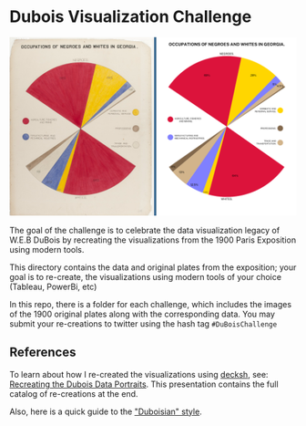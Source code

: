 # Dubois Visualization Challenge

![original+recreation](compare27.png)


The goal of the challenge is to celebrate the data visualization legacy of W.E.B DuBois by recreating the visualizations from the 1900 Paris Exposition using modern tools.

This directory contains the data and original plates from the exposition; your goal is to re-create, 
the visualizations using modern tools of your choice (Tableau, PowerBi, etc)

In this repo, there is a folder for each challenge, which includes the images of the 1900 original plates along with the corresponding data. You may submit your re-creations to twitter using the hash tag ```#DuBoisChallenge```

## References

To learn about how I re-created the visualizations using [decksh](https://speakerdeck.com/ajstarks/decksh-a-little-language-for-decks), see: [Recreating the Dubois Data Portraits](https://speakerdeck.com/ajstarks/recreating-the-dubois-data-portraits). This presentation contains the full catalog of re-creations at the end.

Also, here is a quick guide to the ["Duboisian" style](https://github.com/ajstarks/dubois-data-portraits/blob/master/dubois-style.pdf).


